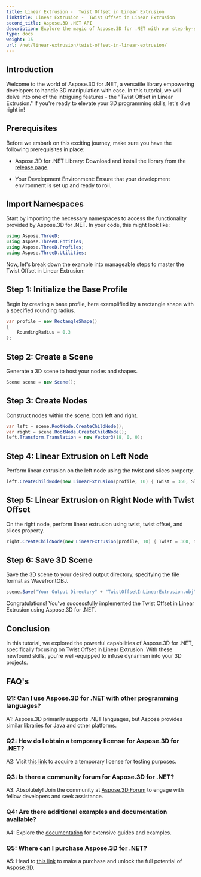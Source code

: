 ```yaml
---
title: Linear Extrusion -  Twist Offset in Linear Extrusion
linktitle: Linear Extrusion -  Twist Offset in Linear Extrusion
second_title: Aspose.3D .NET API
description: Explore the magic of Aspose.3D for .NET with our step-by-step guide on Twist Offset in Linear Extrusion. Elevate your 3D projects effortlessly.
type: docs
weight: 15
url: /net/linear-extrusion/twist-offset-in-linear-extrusion/
---
```

## Introduction

Welcome to the world of Aspose.3D for .NET, a versatile library empowering developers to handle 3D manipulation with ease. In this tutorial, we will delve into one of the intriguing features - the "Twist Offset in Linear Extrusion." If you're ready to elevate your 3D programming skills, let's dive right in!

## Prerequisites

Before we embark on this exciting journey, make sure you have the following prerequisites in place:

- Aspose.3D for .NET Library: Download and install the library from the [release page](https://releases.aspose.com/3d/net/).

- Your Development Environment: Ensure that your development environment is set up and ready to roll.

## Import Namespaces

Start by importing the necessary namespaces to access the functionality provided by Aspose.3D for .NET. In your code, this might look like:

```csharp
using Aspose.ThreeD;
using Aspose.ThreeD.Entities;
using Aspose.ThreeD.Profiles;
using Aspose.ThreeD.Utilities;
```

Now, let's break down the example into manageable steps to master the Twist Offset in Linear Extrusion:

## Step 1: Initialize the Base Profile

Begin by creating a base profile, here exemplified by a rectangle shape with a specified rounding radius.

```csharp
var profile = new RectangleShape()
{
    RoundingRadius = 0.3
};
```

## Step 2: Create a Scene

Generate a 3D scene to host your nodes and shapes.

```csharp
Scene scene = new Scene();
```

## Step 3: Create Nodes

Construct nodes within the scene, both left and right.

```csharp
var left = scene.RootNode.CreateChildNode();
var right = scene.RootNode.CreateChildNode();
left.Transform.Translation = new Vector3(18, 0, 0);
```

## Step 4: Linear Extrusion on Left Node

Perform linear extrusion on the left node using the twist and slices property.

```csharp
left.CreateChildNode(new LinearExtrusion(profile, 10) { Twist = 360, Slices = 100 });
```

## Step 5: Linear Extrusion on Right Node with Twist Offset

On the right node, perform linear extrusion using twist, twist offset, and slices property.

```csharp
right.CreateChildNode(new LinearExtrusion(profile, 10) { Twist = 360, Slices = 100, TwistOffset = new Vector3(3, 0, 0) });
```

## Step 6: Save 3D Scene

Save the 3D scene to your desired output directory, specifying the file format as WavefrontOBJ.

```csharp
scene.Save("Your Output Directory" + "TwistOffsetInLinearExtrusion.obj", FileFormat.WavefrontOBJ);
```

Congratulations! You've successfully implemented the Twist Offset in Linear Extrusion using Aspose.3D for .NET.

## Conclusion

In this tutorial, we explored the powerful capabilities of Aspose.3D for .NET, specifically focusing on Twist Offset in Linear Extrusion. With these newfound skills, you're well-equipped to infuse dynamism into your 3D projects.

## FAQ's

### Q1: Can I use Aspose.3D for .NET with other programming languages?

A1: Aspose.3D primarily supports .NET languages, but Aspose provides similar libraries for Java and other platforms.

### Q2: How do I obtain a temporary license for Aspose.3D for .NET?

A2: Visit [this link](https://purchase.aspose.com/temporary-license/) to acquire a temporary license for testing purposes.

### Q3: Is there a community forum for Aspose.3D for .NET?

A3: Absolutely! Join the community at [Aspose.3D Forum](https://forum.aspose.com/c/3d/18) to engage with fellow developers and seek assistance.

### Q4: Are there additional examples and documentation available?

A4: Explore the [documentation](https://reference.aspose.com/3d/net/) for extensive guides and examples.

### Q5: Where can I purchase Aspose.3D for .NET?

A5: Head to [this link](https://purchase.aspose.com/buy) to make a purchase and unlock the full potential of Aspose.3D.
